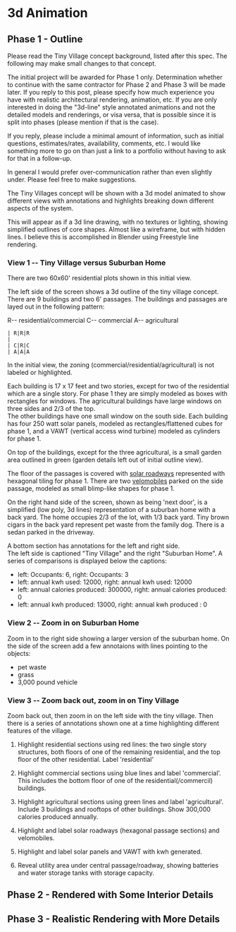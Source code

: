 # 3d Animation

## Phase 1 - Outline

Please read the Tiny Village concept background, listed after this spec.  The following may make small changes to that concept.

The initial project will be awarded for Phase 1 only.  Determination whether to continue with the same contractor for Phase 2 and 
Phase 3 will be made later.  If you reply to this post, please specify how much experience you have with realistic architectural 
rendering, animation, etc.  If you are only interested in doing the "3d-line" style annotated animations and not the detailed models 
and renderings, or visa versa, that is possible since it is split into phases (please mention if that is the case).

If you reply, please include a minimal amount of information, such as initial questions, estimates/rates, availability, comments, etc.
I would like something more to go on than just a link to a portfolio without having to ask for that in a follow-up.

In general I would prefer over-communication rather than even slightly under.  Please feel free to make suggestions.

The Tiny Villages concept will be shown with a 3d model animated to show different views with annotations and
highlights breaking down different aspects of the system.

This will appear as if a 3d line drawing, with no textures or lighting, showing simplified outlines of core shapes. Almost like a
wireframe, but with hidden lines.  I believe this is accomplished in Blender using Freestyle line rendering.

### View 1 -- Tiny Village versus Suburban Home

There are two 60x60' residential plots shown in this initial view.

The left side of the screen shows a 3d outline of the tiny village concept. There are 9 buildings and two 6' passages.
The buildings and passages are layed out in the following pattern:

R-- residential/commercial
C-- commercial
A-- agricultural

    | R|R|R
    |       
    | C|R|C
    | A|A|A 

In the initial view, the zoning (commercial/residential/agricultural) is not labeled or highlighted.

Each building is 17 x 17 feet and two stories, except for two of the residential which are a single story.  For phase 1 they
are simply modeled as boxes with rectangles for windows.  The agricultural buildings have large windows on three sides and 2/3 of the top.  
The other buildings have one small window on the south side. Each building has four 250 watt solar panels, modeled as rectangles/flattened cubes for phase 1, and a VAWT 
(vertical access wind turbine) modeled as cylinders for phase 1.

On top of the buildings, except for the three agricultural, is a small garden area outlined in green (garden details left out
of initial outline view).

The floor of the passages is covered with [solar roadways](https://www.indiegogo.com/projects/solar-roadways#/) represented
with hexagonal tiling for phase 1.
There are two [velomobiles](https://www.youtube.com/watch?v=fXIAu2b_rHw) parked on the side passage, 
modeled as small blimp-like shapes for phase 1. 

On the right hand side of the screen, shown as being 'next door', is a simplified (low poly, 3d lines) representation of a 
suburban home with a back yard.  The home occupies 2/3 of the lot, with 1/3 back yard.  Tiny brown cigars in the back
yard represent pet waste from the family dog.  There is a sedan parked in the driveway. 

A bottom section has annotations for the left and right side.  
The left side is captioned "Tiny Village" and the right "Suburban Home".  A series of
comparisons is displayed below the captions:

* left: Occupants: 6, right: Occupants: 3
* left: annual kwh used: 12000, right: annual kwh used: 12000
* left: annual calories produced: 300000, right: annual calories produced: 0
* left: annual kwh produced: 13000, right: annual kwh produced : 0

### View 2 -- Zoom in on Suburban Home

Zoom in to the right side showing a larger version of the suburban home.  On the side of the screen add a 
few annotaions with lines pointing to the objects:

* pet waste
* grass
* 3,000 pound vehicle

### View 3 -- Zoom back out, zoom in on Tiny Village

Zoom back out, then zoom in on the left side with the tiny village.  Then there is a series of annotations
shown one at a time highlighting different features of the village.

1. Highlight residential sections using red lines: the two single story structures, both floors of one of the remaining residential,
and the top floor of the other residential.  Label 'residential'

2. Highlight commercial sections using blue lines and label 'commercial'. This includes the bottom floor of one of the 
residential(/commercil) buildings.

3. Highlight agricultural sections using green lines and label 'agricultural'. Include 3 buildings and rooftops of other buildings. 
   Show 300,000 calories produced annually.

4. Highlight and label solar roadways (hexagonal passage sections) and velomobiles.

5. Highlight and label solar panels and VAWT with kwh generated. 

6. Reveal utility area under central passage/roadway, showing batteries and water storage tanks with storage capacity.

## Phase 2 - Rendered with Some Interior Details

## Phase 3 - Realistic Rendering with More Details

